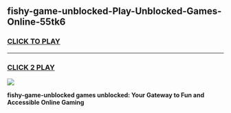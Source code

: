 
## fishy-game-unblocked-Play-Unblocked-Games-Online-55tk6
<h3>
<a href="https://premium76.site?title=fishy-game-unblocked&ref=24A">CLICK TO PLAY</a></h3>
<hr>

<h3>
<a href="https://premium76.site?title=fishy-game-unblocked&ref=24A">CLICK 2 PLAY</a>
  
</h3>

<a href="https://premium76.site?title=fishy-game-unblocked&ref=24A"><img src="https://clearcache.store/games.png"></a>


**fishy-game-unblocked games unblocked: Your Gateway to Fun and Accessible Online Gaming**
